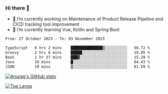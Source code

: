 ### Hi there 👋

- 🔭 I’m currently working on Maintenance of Product Release Pipeline and CICD tracking tool improvement
- 🌱 I’m currently learning Vue, Kotlin and Spring Boot

<!--START_SECTION:waka-->

```txt
From: 27 October 2023 - To: 03 November 2023

TypeScript   6 hrs 2 mins    ██████████████▒░░░░░░░░░░   56.72 %
Groovy       2 hrs 6 mins    █████░░░░░░░░░░░░░░░░░░░░   19.85 %
Bash         1 hr 37 mins    ███▓░░░░░░░░░░░░░░░░░░░░░   15.29 %
Java         28 mins         █░░░░░░░░░░░░░░░░░░░░░░░░   04.43 %
JSON         10 mins         ▒░░░░░░░░░░░░░░░░░░░░░░░░   01.59 %
```

<!--END_SECTION:waka-->

[![Anurag's GitHub stats](https://github-readme-stats.vercel.app/api?username=yunhao981&show_icons=true&theme=solarized-dark)](https://github.com/anuraghazra/github-readme-stats)

[![Top Langs](https://github-readme-stats.vercel.app/api/top-langs/?username=yunhao981&theme=solarized-dark&layout=compact)](https://github.com/anuraghazra/github-readme-stats)

<!--
**yunhao981/yunhao981** is a ✨ _special_ ✨ repository because its `README.md` (this file) appears on your GitHub profile.

Here are some ideas to get you started:

- 🔭 I’m currently working on Maintenance of Release Pipeline and CICD tracking tool improvement
- 🌱 I’m currently learning Vue, Kotlin and Spring Boot
- 👯 I’m looking to collaborate on ...
- 🤔 I’m looking for help with ...
- 💬 Ask me about ...
- 📫 How to reach me: ...
- 😄 Pronouns: ...
- ⚡ Fun fact: ...
-->


